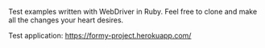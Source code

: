 Test examples written with WebDriver in Ruby. Feel free to clone and make all the changes your heart desires.

Test application: https://formy-project.herokuapp.com/
